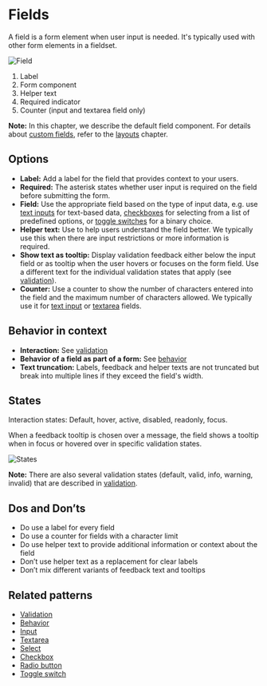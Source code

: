 # Fields

A field is a form element when user input is needed. It's typically used with other form elements in a fieldset.

![Field](https://www.figma.com/design/wEptRgAezDU1z80Cn3eZ0o/iX-Pattern-Illustrations?node-id=2781-323&t=pKzFQBhaXmjTsR8P-4)

1. Label
2. Form component
3. Helper text
4. Required indicator
5. Counter (input and textarea field only)

**Note:** In this chapter, we describe the default field component. For details about [custom fields](../custom-field.md), refer to the [layouts](forms-layout.md) chapter.

## Options

- **Label:** Add a label for the field that provides context to your users.
- **Required:** The asterisk states whether user input is required on the field before submitting the form.
- **Field:** Use the appropriate field based on the type of input data, e.g. use [text inputs](../input.md) for text-based data, [checkboxes](../checkbox.mdx) for selecting from a list of predefined options, or [toggle switches](../toggle.md) for a binary choice.
- **Helper text:** Use to help users understand the field better. We typically use this when there are input restrictions or more information is required.
- **Show text as tooltip:** Display validation feedback either below the input field or as tooltip when the user hovers or focuses on the form field. Use a different text for the individual validation states that apply (see [validation](forms-validation.md)).
- **Counter:** Use a counter to show the number of characters entered into the field and the maximum number of characters allowed. We typically use it for [text input](../input.md) or [textarea](../textarea.mdx) fields.

## Behavior in context

- **Interaction:** See [validation](forms-validation.md)
- **Behavior of a field as part of a form:** See [behavior](forms-validation)
- **Text truncation:** Labels, feedback and helper texts are not truncated but break into multiple lines if they exceed the field's width.

## States

Interaction states: Default, hover, active, disabled, readonly, focus.

When a feedback tooltip is chosen over a message, the field shows a tooltip when in focus or hovered over in specific validation states.

![States](https://www.figma.com/design/wEptRgAezDU1z80Cn3eZ0o/iX-Pattern-Illustrations?node-id=2781-12426&t=pKzFQBhaXmjTsR8P-4)

**Note:** There are also several validation states (default, valid, info, warning, invalid) that are described in [validation](forms-validation.md).

## Dos and Don’ts

- Do use a label for every field
- Do use a counter for fields with a character limit
- Do use helper text to provide additional information or context about the field
- Don’t use helper text as a replacement for clear labels
- Don’t mix different variants of feedback text and tooltips

## Related patterns

- [Validation](forms-validation.md)
- [Behavior](forms-behavior.md)
- [Input](../text-field.mdx)
- [Textarea](../textarea.mdx)
- [Select](../select.mdx)
- [Checkbox](../checkbox.mdx)
- [Radio button](../radio.mdx)
- [Toggle switch](../toggle.md)
